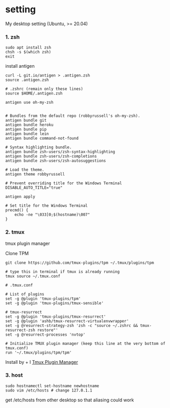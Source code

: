 # setting
My desktop setting (Ubuntu, >= 20.04)

### 1. zsh

```
sudo apt install zsh
chsh -s $(which zsh)
exit
```

install antigen

```
curl -L git.io/antigen > .antigen.zsh
source .antigen.zsh
```

```
# .zshrc (remain only these lines)
source $HOME/.antigen.zsh

antigen use oh-my-zsh


# Bundles from the default repo (robbyrussell's oh-my-zsh).
antigen bundle git
antigen bundle heroku
antigen bundle pip
antigen bundle lein
antigen bundle command-not-found

# Syntax highlighting bundle.
antigen bundle zsh-users/zsh-syntax-highlighting
antigen bundle zsh-users/zsh-completions
antigen bundle zsh-users/zsh-autosuggestions

# Load the theme.
antigen theme robbyrussell

# Prevent overriding title for the Windows Terminal
DISABLE_AUTO_TITLE="true"

antigen apply

# Set title for the Windows Terminal
precmd() {
    echo -ne "\033]0;$(hostname)\007"
}

```
   
### 2. tmux

tmux plugin manager

Clone TPM
```
git clone https://github.com/tmux-plugins/tpm ~/.tmux/plugins/tpm
```

```
# type this in terminal if tmux is already running
tmux source ~/.tmux.conf
```

```
# .tmux.conf

# List of plugins
set -g @plugin 'tmux-plugins/tpm'
set -g @plugin 'tmux-plugins/tmux-sensible'

# tmux-resurrect
set -g @plugin 'tmux-plugins/tmux-resurrect'
set -g @plugin 'ashb/tmux-resurrect-virtualenvwrapper'
set -g @resurrect-strategy-zsh 'zsh -c "source ~/.zshrc && tmux-resurrect-zsh restore"'
set -g @resurrect-processes 'nvtop'

# Initialize TMUX plugin manager (keep this line at the very bottom of tmux.conf)
run '~/.tmux/plugins/tpm/tpm'
```

Install by <C-b> + I [Tmux Plugin Manager](https://github.com/tmux-plugins/tpm)

### 3. host

```
sudo hostnamectl set-hostname newhostname
sudo vim /etc/hosts # change 127.0.1.1
```

get /etc/hosts from other desktop so that aliasing could work
